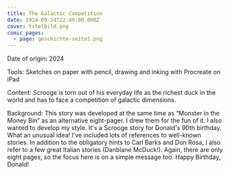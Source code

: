 ```yaml
---
title: The Galactic Competition
date: 2024-09-24T22:49:00.000Z
cover: titelbild.png
comic_pages:
  - page: geschichte-seite1.png
---
```

Date of origin: 2024

Tools: Sketches on paper with pencil, drawing and inking with Procreate on iPad

Content: Scrooge is torn out of his everyday life as the richest duck in the world and has to face a competition of galactic dimensions.

Background: This story was developed at the same time as “Monster in the Money Bin” as an alternative eight-pager. I drew them for the fun of it. I also wanted to develop my style. It's a Scrooge story for Donald's 90th birthday. What an unusual idea! I've included lots of references to well-known stories. In addition to the obligatory hints to Carl Barks and Don Rosa, I also refer to a few great Italian stories (Danblane McDuck!). Again, there are only eight pages, so the focus here is on a simple message too. Happy Birthday, Donald!
